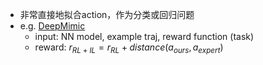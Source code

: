 - 非常直接地拟合action，作为分类或回归问题
- e.g. [DeepMimic](https://dl.acm.org/doi/pdf/10.1145/3197517.3201311)
  - input: NN model, example traj, reward function (task)
  - reward: $r_{RL+IL} = r_{RL} + distance(a_{ours},a_{expert})$